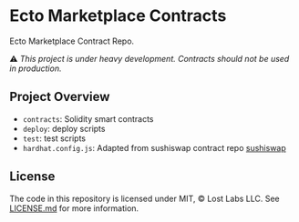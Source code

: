 # Ecto Marketplace Contracts

Ecto Marketplace Contract Repo.

⚠️ _This project is under heavy development. Contracts should not be 
used in production._

## Project Overview

- `contracts`: Solidity smart contracts
- `deploy`: deploy scripts 
- `test`: test scripts
- `hardhat.config.js`: Adapted from sushiswap contract repo [sushiswap](https://github.com/sushiswap/sushiswap)

## License

The code in this repository is licensed under MIT, &copy; Lost Labs LLC. See <a href="LICENSE.md">LICENSE.md</a> for more information.
